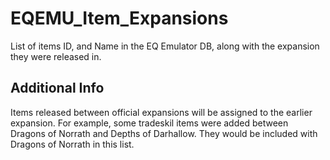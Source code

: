 # EQEMU_Item_Expansions
List of items ID, and Name in the EQ Emulator DB, along with the expansion they were released in.

## Additional Info

Items released between official expansions will be assigned to the earlier expansion. For example, some tradeskil items were added between Dragons of Norrath and Depths of Darhallow. They would be included with Dragons of Norrath in this list.
